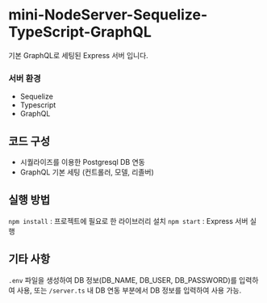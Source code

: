 # mini-NodeServer-Sequelize-TypeScript-GraphQL

기본 GraphQL로 세팅된 Express 서버 입니다.

### 서버 환경

- Sequelize
- Typescript
- GraphQL

## 코드 구성

- 시퀄라이즈를 이용한 Postgresql DB 연동
- GraphQL 기본 세팅 (컨트롤러, 모델, 리졸버)

## 실행 방법

`npm install` : 프로젝트에 필요로 한 라이브러리 설치
`npm start` : Express 서버 실행

## 기타 사항

`.env` 파일을 생성하여 DB 정보(DB_NAME, DB_USER, DB_PASSWORD)를 입력하여 사용, 또는 `/server.ts` 내 DB 연동 부분에서 DB 정보를 입력하여 사용 가능.
